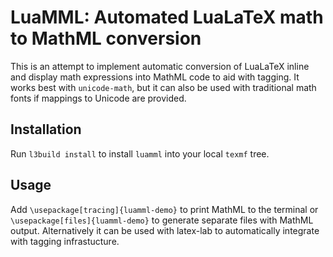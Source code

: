# LuaMML: Automated LuaLaTeX math to MathML conversion
This is an attempt to implement automatic conversion of LuaLaTeX inline and display math expressions into MathML code to aid with tagging.
It works best with `unicode-math`, but it can also be used with traditional math fonts if mappings to Unicode are provided.

## Installation
Run `l3build install` to install `luamml` into your local `texmf` tree.

## Usage
Add `\usepackage[tracing]{luamml-demo}` to print MathML to the terminal or `\usepackage[files]{luamml-demo}` to generate separate files with MathML output.
Alternatively it can be used with latex-lab to automatically integrate with tagging infrastucture.

<!-- Also see a [`tagpdf` experiment using this to tag PDF formulas](https://github.com/u-fischer/tagpdf/blob/develop/experiments/exp-mathml-lua.tex). -->

<!-- If you are very brave you can also try running `pdflatex test_pdf` and afterwards run `./pdfmml.lua test_pdf.lua` to get pdflatex formulas converted. -->
